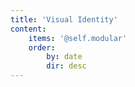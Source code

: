 ```yaml
---
title: 'Visual Identity'
content:
    items: '@self.modular'
    order:
        by: date
        dir: desc
---
```


